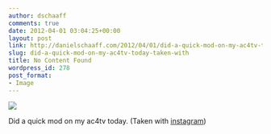 ```yaml
---
author: dschaaff
comments: true
date: 2012-04-01 03:04:25+00:00
layout: post
link: http://danielschaaff.com/2012/04/01/did-a-quick-mod-on-my-ac4tv-today-taken-with/
slug: did-a-quick-mod-on-my-ac4tv-today-taken-with
title: No Content Found
wordpress_id: 278
post_format:
- Image
---
```


![](https://danielschaaff.files.wordpress.com/2012/04/tumblr_m1s5veearq1qcnv82o1_1280.jpg)

Did a quick mod on my ac4tv today. (Taken with [instagram](http://instagr.am))
